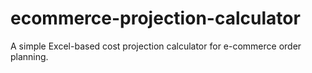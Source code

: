 # ecommerce-projection-calculator
A simple Excel-based cost projection calculator for e-commerce order planning.
